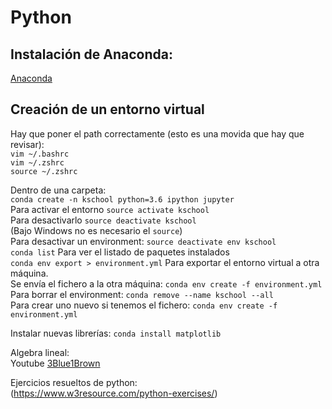 # Python  
## Instalación de Anaconda:
[Anaconda](https://www.anaconda.com/downloads)  

## Creación de un entorno virtual
Hay que poner el path correctamente (esto es una movida que hay que revisar):  
`vim ~/.bashrc`  
`vim ~/.zshrc`  
`source ~/.zshrc`  

Dentro de una carpeta:  
`conda create -n kschool python=3.6 ipython jupyter`  
Para activar el entorno `source activate kschool`  
Para desactivarlo `source deactivate kschool`  
(Bajo Windows no es necesario el `source`)  
Para desactivar un environment: `source deactivate env kschool`  
`conda list` Para ver el listado de paquetes instalados  
`conda env export > environment.yml` Para exportar el entorno virtual a otra máquina.  
Se envía el fichero a la otra máquina: `conda env create -f environment.yml`  
Para borrar el environment: `conda remove --name kschool --all`  
Para crear uno nuevo si tenemos el fichero: `conda env create -f environment.yml`  


Instalar nuevas librerías: `conda install matplotlib`  

Algebra lineal:  
Youtube [3Blue1Brown](https://www.youtube.com/channel/UCYO_jab_esuFRV4b17AJtAw)  

Ejercicios resueltos de python:  
(https://www.w3resource.com/python-exercises/)

